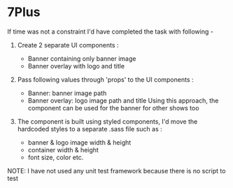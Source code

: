 # 7Plus

If time was not a constraint I'd have completed the task with following -

1. Create 2 separate UI components :
    - Banner containing only banner image
    - Banner overlay with logo and title

2. Pass following values through 'props' to the UI components :
    - Banner: banner image path
    - Banner overlay: logo image path and title
    Using this approach, the component can be used for the banner for other shows too

3. The component is built using styled components, I'd move the hardcoded styles to a separate .sass file such as :
    - banner & logo image width & height
    - container width & height
    - font size, color etc.

NOTE: I have not used any unit test framework because there is no script to test